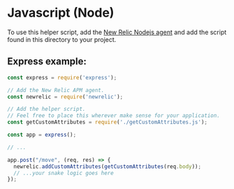 # Javascript (Node)

To use this helper script, add the [New Relic Nodejs agent](https://docs.newrelic.com/docs/apm/agents/nodejs-agent/installation-configuration/install-nodejs-agent/) and add the script found in this directory to your project.

## Express example:

```js
const express = require('express');

// Add the New Relic APM agent.
const newrelic = require('newrelic');

// Add the helper script.
// Feel free to place this wherever make sense for your application.
const getCustomAttributes = require('./getCustomAttributes.js');

const app = express();

// ...

app.post("/move", (req, res) => {
  newrelic.addCustomAttributes(getCustomAttributes(req.body));
  // ...your snake logic goes here
});
```
